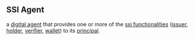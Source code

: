## SSI Agent

a <a href="https://essif-lab.github.io/framework/docs/terms/agent" hovertext="Agent (of a Party): an Actor that is executing an Action on behalf of a Party (called the Principal of that Actor).">digital agent</a> that provides one or more of the <a href="https://essif-lab.github.io/framework/docs/terms/ssi-agent" hovertext="SSI-Agent: a Digital Agent that provides one or more of the SSI functionalities (Issuer, Holder, Verifier, Wallet) to its Principal.">ssi functionalities</a> (<a href="https://essif-lab.github.io/framework/docs/terms/issuer" hovertext="Issuer (functional component): a component that implements the Capability to construct Credentials from data objects, according to the content of its Principal's Issuer-Policy (specifically regarding the way in which the Credential is to be digitally signed), and pass it to the Wallet-component of its Principal allowing it to be issued.">issuer</a>, <a href="https://essif-lab.github.io/framework/docs/terms/holder" hovertext="Holder (functional component): a component that implements the Capability to handle presentation requests from a Peer Agent, produce the requested data (a presentation) according to its Principal's holder-policy, and send that in response to the request.">holder</a>, <a href="https://essif-lab.github.io/framework/docs/terms/verifier" hovertext="Verifier (functional component): a component that implements the Capability to request Peer Agents to present (provide) data from credentials (of a specified kind, issued by specified Parties), and to verify such responses (check structure, signatures, dates), according to its Principal's Verifier Policy.">verifier</a>, <a href="https://essif-lab.github.io/framework/docs/terms/wallet" hovertext="Wallet (functional component): a component that implements the Capability to securely store data as requested by Colleague Agents, and to provide stored data to Colleague Agents or Peer Agents, all in Compliance with the rules of its Principal's Wallet Policy.">wallet</a>) to its <a href="https://essif-lab.github.io/framework/docs/terms/principal" hovertext="Principal (of an Actor): the Party for whom, or on behalf of whom, the Actor is executing an Action (this Actor is then called an Agent of that Party).">principal</a>.

